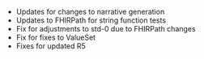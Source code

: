 * Updates for changes to narrative generation
* Updates to FHIRPath for string function tests 
* Fix for adjustments to std-0 due to FHIRPath changes
* Fix for fixes to ValueSet
* Fixes for updated R5
